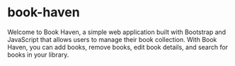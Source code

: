 # book-haven
Welcome to Book Haven, a simple web application built with Bootstrap and JavaScript that allows users to manage their book collection. With Book Haven, you can add books, remove books, edit book details, and search for books in your library.
